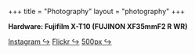 +++
title = "Photography"
layout = "photography"
+++

**Hardware: Fujifilm X-T10 (FUJINON XF35mmF2 R WR)**

<div class="social">
    <a href="https://instagram.com/toxinu" target="_blank"><span>Instagram ↪</span></a>
    <a href="https://www.flickr.com/photos/183598867@N07/" target="_blank"><span>Flickr ↪</span></a>
    <a href="https://500px.com/toxinu/" target="_blank"><span>500px ↪</span></a>
</div>
